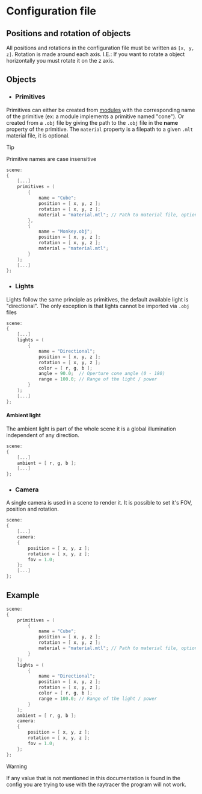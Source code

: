 # Configuration file

## Positions and rotation of objects

All positions and rotations in the configuration file must be written as `[x, y, z]`. Rotation is made around each axis. I.E.: If you want to rotate a object horizontally you must rotate it on the z axis.

## Objects

- ### Primitives

Primitives can either be created from [modules](Modules.md) with the corresponding name of the primitive (ex: a module implements a primitive named "cone"). Or created from a `.obj` file by giving the path to the `.obj` file in the __name__ property of the primitive.
The `material` property is a filepath to a given `.mlt` material file, it is optional.

> [!TIP]
> Primitive names are case insensitive

```c
scene:
{
    [...]
    primitives = (
        {
            name = "Cube";
            position = [ x, y, z ];
            rotation = [ x, y, z ];
            material = "material.mtl"; // Path to material file, optional
        },
        {
            name = "Monkey.obj";
            position = [ x, y, z ];
            rotation = [ x, y, z ];
            material = "material.mtl";
        }
    );
    [...]
};
```

- ### Lights

Lights follow the same principle as primitives, the default available light is "directional". The only exception is that lights cannot be imported via `.obj` files

```c
scene:
{
    [...]
    lights = (
        {
            name = "Directional";
            position = [ x, y, z ];
            rotation = [ x, y, z ];
            color = [ r, g, b ];
            angle = 90.0;  // Operture cone angle (0 - 180)
            range = 100.0; // Range of the light / power
        }
    );
    [...]
};
```

#### Ambient light

The ambient light is part of the whole scene it is a global illumination independent of any direction.

```c
scene:
{
    [...]
    ambient = [ r, g, b ];
    [...]
};
```

- ### Camera

A single camera is used in a scene to render it. It is possible to set it's FOV, position and rotation.

```c
scene:
{
    [...]
    camera:
    {
        position = [ x, y, z ];
        rotation = [ x, y, z ];
        fov = 1.0;
    };
    [...]
};
```

## Example

```c
scene:
{
    primitives = (
        {
            name = "Cube";
            position = [ x, y, z ];
            rotation = [ x, y, z ];
            material = "material.mtl"; // Path to material file, optional
        }
    );
    lights = (
        {
            name = "Directional";
            position = [ x, y, z ];
            rotation = [ x, y, z ];
            color = [ r, g, b ];
            range = 100.0; // Range of the light / power
        }
    );
    ambient = [ r, g, b ];
    camera:
    {
        position = [ x, y, z ];
        rotation = [ x, y, z ];
        fov = 1.0;
    };
};
```

> [!WARNING]
> If any value that is not mentioned in this documentation is found in the config you are trying to use with the raytracer the program will not work.
